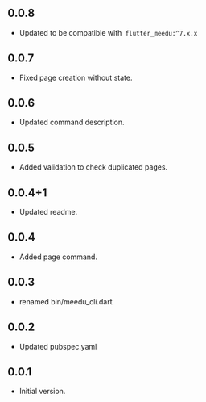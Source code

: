 ## 0.0.8
- Updated to be compatible with` flutter_meedu:^7.x.x`
## 0.0.7
- Fixed page creation without state.
## 0.0.6
- Updated command description.
## 0.0.5
- Added validation to check duplicated pages.
## 0.0.4+1
- Updated readme.

## 0.0.4
- Added page command.
## 0.0.3
- renamed bin/meedu_cli.dart


## 0.0.2
- Updated pubspec.yaml

## 0.0.1
- Initial version.
